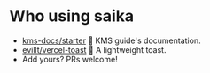 # Who using saika

- [kms-docs/starter](https://kms-docs.now.sh) 🍄 KMS guide's documentation.
- [evillt/vercel-toast](https://toast.evila.me) 💬 A lightweight toast.
- Add yours? PRs welcome!
